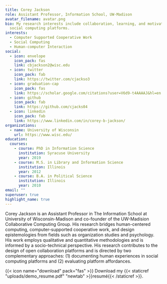 ```yaml
---
title: Corey Jackson
role: Assistant Professor, Information School, UW-Madison
avatar_filename: avatar.png
bio: My research interests include collaboration, learning, and motivation in
  social computing platforms. 
interests:
  - Computer Supported Cooperative Work
  - Social Computing
  - Human-computer Interaction
social:
  - icon: envelope
    icon_pack: fas
    link: cbjackson2@wisc.edu
  - icon: twitter
    icon_pack: fab
    link: https://twitter.com/cjackso3
  - icon: graduation-cap
    icon_pack: fas
    link: https://scholar.google.com/citations?user=V6d9-t4AAAAJ&hl=en
  - icon: github
    icon_pack: fab
    link: https://github.com/cjacks04
  - icon: linkedin
    icon_pack: fab
    link: https://www.linkedin.com/in/corey-b-jackson/
organizations:
  - name: University of Wisconsin
    url: https://www.wisc.edu/
education:
  courses:
    - course: PhD in Information Science
      institution: Syracuse University
      year: 2019
    - course: M.S. in Library and Information Science
      institution: Illinois
      year: 2012
    - course: B.A. in Political Science
      institution: Illinois
      year: 2010
email: ""
superuser: true
highlight_name: true
---
```

Corey Jackson is an Assistant Professor in The Information School at University of Wisconsin-Madison and co-founder of the UW-Madision Collaborative Computing Group. His research bridges human-centered computing, computer-supported cooperative work, and design epistemologies from fields such as organization studies and psychology. His work employs qualitative and quantitative methodologies and is informed by a socio-technical perspective. His research contributes to the design of open collaboration platforms and is directed by two complementary approaches: (1) documenting human experiences in social computing platforms and (2) evaluating platform affordances.

{{< icon name="download" pack="fas" >}} Download my {{< staticref "uploads/demo_resume.pdf" "newtab" >}}resumé{{< /staticref >}}.
